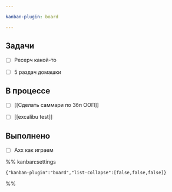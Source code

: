 ```yaml
---

kanban-plugin: board

---
```


## Задачи

- [ ] Ресерч какой-то
- [ ] 5 раздач домашки


## В процессе

- [ ] [[Сделать саммари по 3бп ООП]]
- [ ] [[excalibu test]]


## Выполнено

- [ ] Axx как играем




%% kanban:settings
```
{"kanban-plugin":"board","list-collapse":[false,false,false]}
```
%%